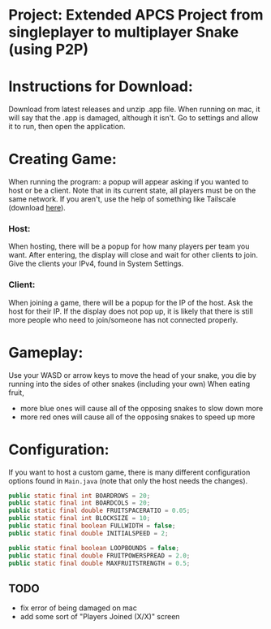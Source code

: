 # Project: Extended APCS Project from singleplayer to multiplayer Snake (using P2P)

# Instructions for Download:
Download from latest releases and unzip .app file. When running on mac, it will say that the .app is damaged, although it isn't. Go to settings and allow it to run, then open the application. 

# Creating Game:
When running the program: a popup will appear asking if you wanted to host or be a client. Note that in its current state, all players must be on the same network. If you aren't, use the help of something like Tailscale (download [here](https://tailscale.com/download)).
### Host:
When hosting, there will be a popup for how many players per team you want. After entering, the display will close and wait for other clients to join. Give the clients your IPv4, found in System Settings.
### Client:
When joining a game, there will be a popup for the IP of the host. Ask the host for their IP. If the display does not pop up, it is likely that there is still more people who need to join/someone has not connected properly.

# Gameplay:
Use your WASD or arrow keys to move the head of your snake, you die by running into the sides of other snakes (including your own)
When eating fruit, 
- more blue ones will cause all of the opposing snakes to slow down more
- more red ones will cause all of the opposing snakes to speed up more

# Configuration:
If you want to host a custom game, there is many different configuration options found in `Main.java` (note that only the host needs the changes).
```java
public static final int BOARDROWS = 20;
public static final int BOARDCOLS = 20;
public static final double FRUITSPACERATIO = 0.05;
public static final int BLOCKSIZE = 10;
public static final boolean FULLWIDTH = false;
public static final double INITIALSPEED = 2;

public static final boolean LOOPBOUNDS = false;
public static final double FRUITPOWERSPREAD = 2.0;
public static final double MAXFRUITSTRENGTH = 0.5;
```

## TODO
- fix error of being damaged on mac
- add some sort of "Players Joined (X/X)" screen

